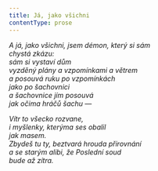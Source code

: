 ```yaml
---
title: Já, jako všichni
contentType: prose
---
```


_A já, jako všichni, jsem démon, který si sám  
chystá zkázu:  
sám si vystaví dům  
vyzděný plány a vzpomínkami a větrem  
a posouvá ruku po vzpomínkách  
jako po šachovnici  
a šachovnice jím posouvá  
jak očima hráčů šachu —_

_Vítr to všecko rozvane,  
i myšlenky, kterýma ses obalil  
jak masem.  
Zbydeš tu ty, beztvará hrouda přirovnání  
a se starým alibi, že Poslední soud  
bude až zítra._
